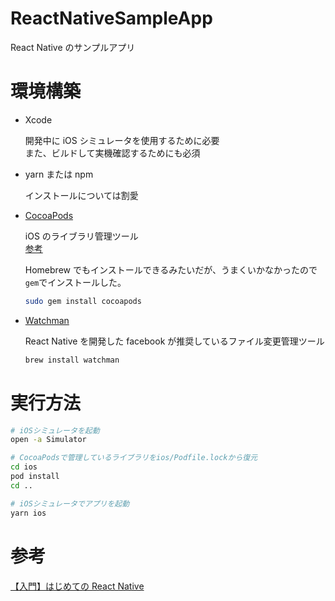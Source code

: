 # ReactNativeSampleApp

React Native のサンプルアプリ

# 環境構築

- Xcode

  開発中に iOS シミュレータを使用するために必要  
  また、ビルドして実機確認するためにも必須

- yarn または npm

  インストールについては割愛

- [CocoaPods](https://cocoapods.org/)

  iOS のライブラリ管理ツール  
  [参考](https://qiita.com/satoken0417/items/479bcdf91cff2634ffb1)

  Homebrew でもインストールできるみたいだが、うまくいかなかったので`gem`でインストールした。

  ```bash
  sudo gem install cocoapods
  ```

- [Watchman](https://facebook.github.io/watchman/)

  React Native を開発した facebook が推奨しているファイル変更管理ツール

  ```bash
  brew install watchman
  ```

# 実行方法

```bash
# iOSシミュレータを起動
open -a Simulator

# CocoaPodsで管理しているライブラリをios/Podfile.lockから復元
cd ios
pod install
cd ..

# iOSシミュレータでアプリを起動
yarn ios
```

# 参考

[【入門】はじめての React Native](https://qiita.com/nskydiving/items/41e446ef5c821359ab79)
